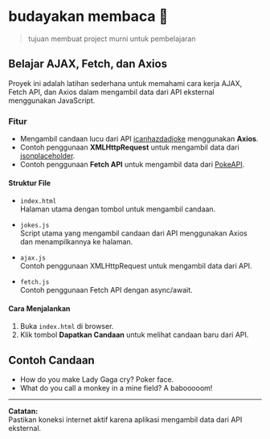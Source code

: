 # budayakan membaca 📖
> tujuan membuat project murni untuk pembelajaran

## Belajar AJAX, Fetch, dan Axios

Proyek ini adalah latihan sederhana untuk memahami cara kerja AJAX, Fetch API, dan Axios dalam mengambil data dari API eksternal menggunakan JavaScript.

### Fitur

- Mengambil candaan lucu dari API [icanhazdadjoke](https://icanhazdadjoke.com/) menggunakan **Axios**.
- Contoh penggunaan **XMLHttpRequest** untuk mengambil data dari [jsonplaceholder](https://jsonplaceholder.typicode.com/).
- Contoh penggunaan **Fetch API** untuk mengambil data dari [PokeAPI](https://pokeapi.co/).

#### Struktur File

- `index.html`  
    Halaman utama dengan tombol untuk mengambil candaan.

- `jokes.js`  
    Script utama yang mengambil candaan dari API menggunakan Axios dan menampilkannya ke halaman.

- `ajax.js`  
    Contoh penggunaan XMLHttpRequest untuk mengambil data dari API.

- `fetch.js`  
    Contoh penggunaan Fetch API dengan async/await.

#### Cara Menjalankan

1. Buka `index.html` di browser.
2. Klik tombol **Dapatkan Candaan** untuk melihat candaan baru dari API.

## Contoh Candaan

- How do you make Lady Gaga cry? Poker face.
- What do you call a monkey in a mine field? A babooooom!

---

**Catatan:**  
Pastikan koneksi internet aktif karena aplikasi mengambil data dari API eksternal.
